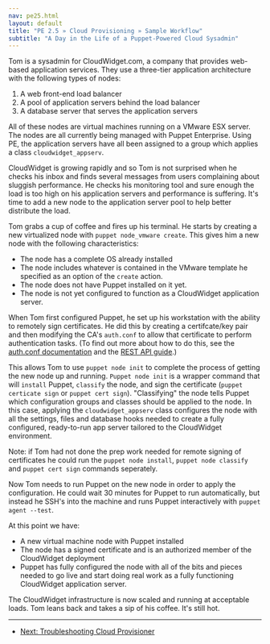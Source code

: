 ```yaml
---
nav: pe25.html
layout: default
title: "PE 2.5 » Cloud Provisioning » Sample Workflow"
subtitle: "A Day in the Life of a Puppet-Powered Cloud Sysadmin"
---
```


Tom is a sysadmin for CloudWidget.com, a company that provides web-based application services. They use a three-tier application architecture with the following types of nodes:

 1. A web front-end load balancer
 2. A pool of application servers behind the load balancer
 3. A database server that serves the application servers
 
 All of these nodes are virtual machines running on a VMware ESX server. The nodes are all currently being managed with Puppet Enterprise. Using PE, the application servers have all been assigned to a group which applies a class `cloudwidget_appserv`.

CloudWidget is growing rapidly and so Tom is not surprised when he checks his inbox and finds several messages from users complaining about sluggish performance. He checks his monitoring tool and sure enough the load is too high on his application servers and performance is suffering. It's time to add a new node to the application server pool to help better distribute the load.

Tom grabs a cup of coffee and fires up his terminal. He starts by creating a new virtualized node with `puppet node_vmware create`. This gives him a new node with the following characteristics:

*  The node has a complete OS already installed
*  The node includes whatever is contained in the VMware template he specified as an option of the `create` action.
*  The node does not have Puppet installed on it yet.
*  The node is not yet configured to function as a CloudWidget application server.

When Tom first configured Puppet, he set up his workstation with the ability to remotely sign certificates. He did this by creating a certifcate/key pair and then modifying the CA's `auth.conf` to allow that certificate to perform authentication tasks. (To find out more about how to do this, see the [auth.conf documentation](http://docs.puppetlabs.com/guides/rest_auth_conf.html) and the [REST API guide](http://docs.puppetlabs.com/guides/rest_api#the-master-rest-api).)

This allows Tom to use `puppet node init` to complete the process of getting the new node up and running. `Puppet node init` is a wrapper command that will `install` Puppet, `classify` the node, and sign the certificate (`puppet certicate sign` or `puppet cert sign`). "Classifying" the node tells Puppet which configuration groups and classes should be applied to the node. In this case, applying the `cloudwidget_appserv` class configures the node with all the settings, files and database hooks needed to create a fully configured, ready-to-run app server tailored to the CloudWidget environment.

Note: if Tom had not done the prep work needed for remote signing of certificates he could run the `puppet node install`, `puppet node classify` and `puppet cert sign` commands seperately.

Now Tom needs to run Puppet on the new node in order to apply the configuration. He could wait 30 minutes for Puppet to run automatically, but instead he SSH's into the machine and runs Puppet interactively with `puppet agent --test`.

At this point we have:

* A new virtual machine node with Puppet installed
* The node has a signed certificate and is an authorized member of the CloudWidget deployment
* Puppet has fully configured the node with all of the bits and pieces needed to go live and start doing real work as a fully functioning CloudWidget application server.

The CloudWidget infrastructure is now scaled and running at acceptable loads. Tom leans back and takes a sip of his coffee. It's still hot.


* * * 

- [Next: Troubleshooting Cloud Provisioner](./cloudprovisioner_troubleshooting.html) 

